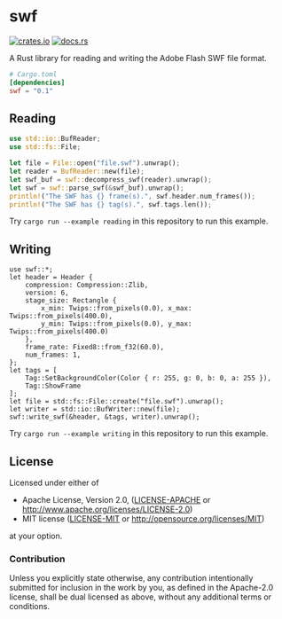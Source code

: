 # swf
[![crates.io](https://img.shields.io/crates/v/swf.svg)](https://crates.io/crates/swf)
[![docs.rs](https://docs.rs/swf/badge.svg)](https://docs.rs/swf)

A Rust library for reading and writing the Adobe Flash SWF file format.

```toml
# Cargo.toml
[dependencies]
swf = "0.1"
```

## Reading

```rust
use std::io::BufReader;
use std::fs::File;

let file = File::open("file.swf").unwrap();
let reader = BufReader::new(file);
let swf_buf = swf::decompress_swf(reader).unwrap();
let swf = swf::parse_swf(&swf_buf).unwrap();
println!("The SWF has {} frame(s).", swf.header.num_frames());
println!("The SWF has {} tag(s).", swf.tags.len());
```

Try `cargo run --example reading` in this repository to run this example.

## Writing

```rust,no_run
use swf::*;
let header = Header {
    compression: Compression::Zlib,
    version: 6,
    stage_size: Rectangle {
        x_min: Twips::from_pixels(0.0), x_max: Twips::from_pixels(400.0),
        y_min: Twips::from_pixels(0.0), y_max: Twips::from_pixels(400.0)
    },
    frame_rate: Fixed8::from_f32(60.0),
    num_frames: 1,
};
let tags = [
    Tag::SetBackgroundColor(Color { r: 255, g: 0, b: 0, a: 255 }),
    Tag::ShowFrame
];
let file = std::fs::File::create("file.swf").unwrap();
let writer = std::io::BufWriter::new(file);
swf::write_swf(&header, &tags, writer).unwrap();
```

Try `cargo run --example writing` in this repository to run this example.

## License

Licensed under either of

 * Apache License, Version 2.0, ([LICENSE-APACHE](LICENSE-APACHE) or http://www.apache.org/licenses/LICENSE-2.0)
 * MIT license ([LICENSE-MIT](LICENSE-MIT) or http://opensource.org/licenses/MIT)

at your option.

### Contribution

Unless you explicitly state otherwise, any contribution intentionally submitted
for inclusion in the work by you, as defined in the Apache-2.0 license, shall be dual licensed as above, without any
additional terms or conditions.
